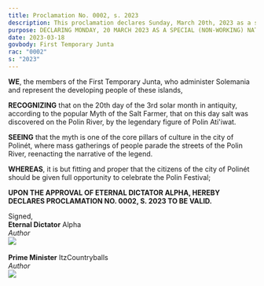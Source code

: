 ```yaml
---
title: Proclamation No. 0002, s. 2023
description: This proclamation declares Sunday, March 20th, 2023 as a special non-working holiday in the city of Polinét, Leeyland Territory.
purpose: DECLARING MONDAY, 20 MARCH 2023 AS A SPECIAL (NON-WORKING) NATIONAL HOLIDAY IN THE CITY OF POLINÉT.
date: 2023-03-18
govbody: First Temporary Junta
rac: "0002"
s: "2023"
---
```


<p>
<b><span class="text-3xl font-bold">W</span>E</b>, the members of the First Temporary Junta, who administer Solemania and represent the developing people of these islands,

**RECOGNIZING** that on the 20th day of the 3rd solar month in antiquity, according to the popular Myth of the Salt Farmer, that on this day salt was discovered on the Polin River, by the legendary figure of Polin Ati'iwat.

**SEEING** that the myth is one of the core pillars of culture in the city of Polinét, where mass gatherings of people parade the streets of the Polin River, reenacting the narrative of the legend. 

**WHEREAS**, it is but fitting and proper that the citizens of the city of Polinét should be given full opportunity to celebrate the Polin Festival;

**UPON THE APPROVAL OF ETERNAL DICTATOR ALPHA, HEREBY DECLARES PROCLAMATION NO. 0002, S. 2023 TO BE VALID.**
</p>

<div class="grid text-right">
    Signed,
    <div class="block">
        <b>Eternal Dictator</b> Alpha<br>
        <i>Author</i><br>
        <img src="/assets/img/Alpha-sig.png" class="h-12 w-auto float-right block">
    </div>
    <br>
    <div class="block">
        <b>Prime Minister</b> ItzCountryballs<br>
        <i>Author</i><br>
        <img src="/assets/img/Itz-sig.png" class="h-12 w-auto float-right block">
    </div>
</div>